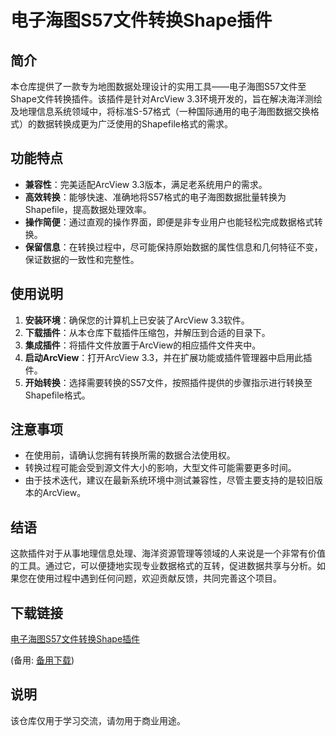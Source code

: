 # 电子海图S57文件转换Shape插件

## 简介

本仓库提供了一款专为地图数据处理设计的实用工具——电子海图S57文件至Shape文件转换插件。该插件是针对ArcView 3.3环境开发的，旨在解决海洋测绘及地理信息系统领域中，将标准S-57格式（一种国际通用的电子海图数据交换格式）的数据转换成更为广泛使用的Shapefile格式的需求。

## 功能特点

- **兼容性**：完美适配ArcView 3.3版本，满足老系统用户的需求。
- **高效转换**：能够快速、准确地将S57格式的电子海图数据批量转换为Shapefile，提高数据处理效率。
- **操作简便**：通过直观的操作界面，即便是非专业用户也能轻松完成数据格式转换。
- **保留信息**：在转换过程中，尽可能保持原始数据的属性信息和几何特征不变，保证数据的一致性和完整性。

## 使用说明

1. **安装环境**：确保您的计算机上已安装了ArcView 3.3软件。
2. **下载插件**：从本仓库下载插件压缩包，并解压到合适的目录下。
3. **集成插件**：将插件文件放置于ArcView的相应插件文件夹中。
4. **启动ArcView**：打开ArcView 3.3，并在扩展功能或插件管理器中启用此插件。
5. **开始转换**：选择需要转换的S57文件，按照插件提供的步骤指示进行转换至Shapefile格式。

## 注意事项

- 在使用前，请确认您拥有转换所需的数据合法使用权。
- 转换过程可能会受到源文件大小的影响，大型文件可能需要更多时间。
- 由于技术迭代，建议在最新系统环境中测试兼容性，尽管主要支持的是较旧版本的ArcView。

## 结语

这款插件对于从事地理信息处理、海洋资源管理等领域的人来说是一个非常有价值的工具。通过它，可以便捷地实现专业数据格式的互转，促进数据共享与分析。如果您在使用过程中遇到任何问题，欢迎贡献反馈，共同完善这个项目。

## 下载链接
[电子海图S57文件转换Shape插件](https://pan.quark.cn/s/9f3ebd858eb8) 

(备用: [备用下载](https://pan.baidu.com/s/163X0c-2m2h1KWBhc_BlqtQ?pwd=1234))

## 说明

该仓库仅用于学习交流，请勿用于商业用途。

